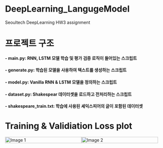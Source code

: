 # DeepLearning_LangugeModel
Seoultech DeepLearning HW3 assignment 

# 프로젝트 구조
<h4>- main.py: RNN, LSTM 모델 학습 및 평가 검증 로직이 들어있는 스크립트</h4>
<h4>- generate.py: 학습된 모델을 사용하여 텍스트를 생성하는 스크립트</h4>
<h4>- model.py: Vanilla RNN & LSTM 모델을 정의하는 스크립트</h4>
<h4>- dataset.py: Shakespear 데이터셋을 로드하고 전처리하는 스크립트</h4>
<h4>- shakespeare_train.txt: 학습에 사용된 셰익스피어의 글이 포함된 데이터셋</h4>

# Training & Validiation Loss plot 
<div style="display: flex; justify-content: space-between;">
    <img src="https://github.com/daewook1004/DeepLearning_LangugeModel/assets/113410302/d0f9ee37-4fdd-4ab2-9d1b-9a5b9a62b5e4" alt="Image 1" width="100%">
    <img src="https://github.com/daewook1004/DeepLearning_LangugeModel/assets/113410302/61717f03-1de0-42dc-bf7b-a7b656011007" alt="Image 2" width="100%">
</div>
